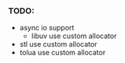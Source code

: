 ### TODO:
- async io support
	- libuv use custom allocator
- stl use custom allocator
- tolua use custom allocator


